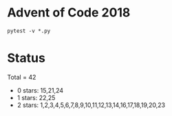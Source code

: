 Advent of Code 2018
===================

```pytest -v *.py```

Status
======

Total = 42

- 0 stars: 15,21,24
- 1 stars: 22,25
- 2 stars: 1,2,3,4,5,6,7,8,9,10,11,12,13,14,16,17,18,19,20,23
